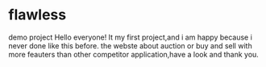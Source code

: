 # flawless
demo project
Hello everyone!
It my first project,and i am happy because i never done like this before.
the webste about auction or buy and sell with more feauters than other competitor application,have a look and thank you.
